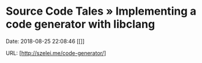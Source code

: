 # Source Code Tales » Implementing a code generator with libclang

Date: 2018-08-25 22:08:46
[[]]

URL: [http://szelei.me/code-generator/]
